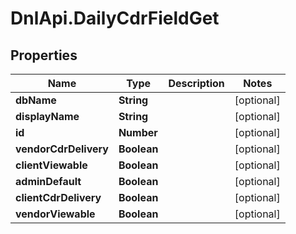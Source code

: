 # DnlApi.DailyCdrFieldGet

## Properties
Name | Type | Description | Notes
------------ | ------------- | ------------- | -------------
**dbName** | **String** |  | [optional] 
**displayName** | **String** |  | [optional] 
**id** | **Number** |  | [optional] 
**vendorCdrDelivery** | **Boolean** |  | [optional] 
**clientViewable** | **Boolean** |  | [optional] 
**adminDefault** | **Boolean** |  | [optional] 
**clientCdrDelivery** | **Boolean** |  | [optional] 
**vendorViewable** | **Boolean** |  | [optional] 


